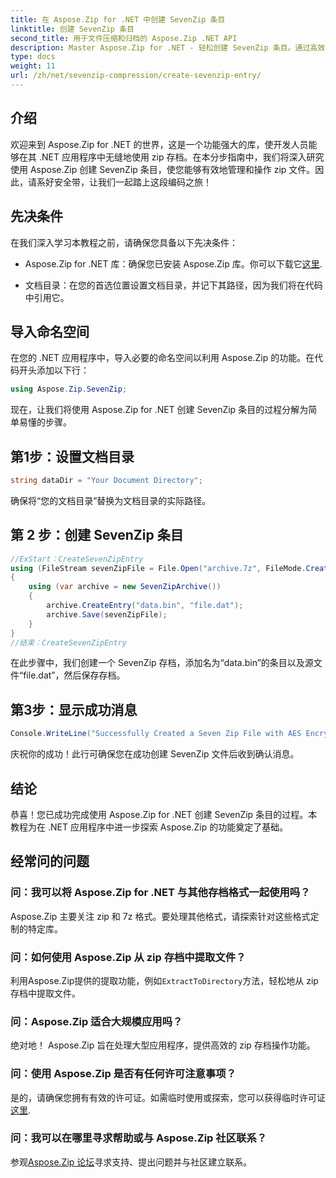 ```yaml
---
title: 在 Aspose.Zip for .NET 中创建 SevenZip 条目
linktitle: 创建 SevenZip 条目
second_title: 用于文件压缩和归档的 Aspose.Zip .NET API
description: Master Aspose.Zip for .NET - 轻松创建 SevenZip 条目。通过高效的 zip 存档操作增强您的 .NET 应用程序。
type: docs
weight: 11
url: /zh/net/sevenzip-compression/create-sevenzip-entry/
---
```


## 介绍

欢迎来到 Aspose.Zip for .NET 的世界，这是一个功能强大的库，使开发人员能够在其 .NET 应用程序中无缝地使用 zip 存档。在本分步指南中，我们将深入研究使用 Aspose.Zip 创建 SevenZip 条目，使您能够有效地管理和操作 zip 文件。因此，请系好安全带，让我们一起踏上这段编码之旅！

## 先决条件

在我们深入学习本教程之前，请确保您具备以下先决条件：

-  Aspose.Zip for .NET 库：确保您已安装 Aspose.Zip 库。你可以下载它[这里](https://releases.aspose.com/zip/net/).

- 文档目录：在您的首选位置设置文档目录，并记下其路径，因为我们将在代码中引用它。

## 导入命名空间

在您的 .NET 应用程序中，导入必要的命名空间以利用 Aspose.Zip 的功能。在代码开头添加以下行：

```csharp
using Aspose.Zip.SevenZip;
```

现在，让我们将使用 Aspose.Zip for .NET 创建 SevenZip 条目的过程分解为简单易懂的步骤。

## 第1步：设置文档目录

```csharp
string dataDir = "Your Document Directory";
```

确保将“您的文档目录”替换为文档目录的实际路径。

## 第 2 步：创建 SevenZip 条目

```csharp
//ExStart：CreateSevenZipEntry
using (FileStream sevenZipFile = File.Open("archive.7z", FileMode.Create))
{
    using (var archive = new SevenZipArchive())
    {
        archive.CreateEntry("data.bin", "file.dat");
        archive.Save(sevenZipFile);
    }
}
//结束：CreateSevenZipEntry
```

在此步骤中，我们创建一个 SevenZip 存档，添加名为“data.bin”的条目以及源文件“file.dat”，然后保存存档。

## 第3步：显示成功消息

```csharp
Console.WriteLine("Successfully Created a Seven Zip File with AES Encryption Settings");
```

庆祝你的成功！此行可确保您在成功创建 SevenZip 文件后收到确认消息。

## 结论

恭喜！您已成功完成使用 Aspose.Zip for .NET 创建 SevenZip 条目的过程。本教程为在 .NET 应用程序中进一步探索 Aspose.Zip 的功能奠定了基础。

## 经常问的问题

### 问：我可以将 Aspose.Zip for .NET 与其他存档格式一起使用吗？
Aspose.Zip 主要关注 zip 和 7z 格式。要处理其他格式，请探索针对这些格式定制的特定库。

### 问：如何使用 Aspose.Zip 从 zip 存档中提取文件？
利用Aspose.Zip提供的提取功能，例如`ExtractToDirectory`方法，轻松地从 zip 存档中提取文件。

### 问：Aspose.Zip 适合大规模应用吗？
绝对地！ Aspose.Zip 旨在处理大型应用程序，提供高效的 zip 存档操作功能。

### 问：使用 Aspose.Zip 是否有任何许可注意事项？
是的，请确保您拥有有效的许可证。如需临时使用或探索，您可以获得临时许可证[这里](https://purchase.aspose.com/temporary-license/).

### 问：我可以在哪里寻求帮助或与 Aspose.Zip 社区联系？
参观[Aspose.Zip 论坛](https://forum.aspose.com/c/zip/37)寻求支持、提出问题并与社区建立联系。
